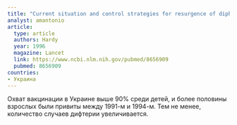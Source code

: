 ```yaml
---
title: "Current situation and control strategies for resurgence of diphtheria in newly independent states of the former Soviet Union"
analyst: amantonio
article:
  type: article
  authors: Hardy
  year: 1996
  magazine: Lancet
  link: https://www.ncbi.nlm.nih.gov/pubmed/8656909
  pubmed: 8656909
countries:
- Украина
---
```


Охват вакцинации в Украине выше 90% среди детей, и более половины взрослых были привиты между 1991-м и 1994-м. Тем не менее, количество случаев дифтерии увеличивается.
